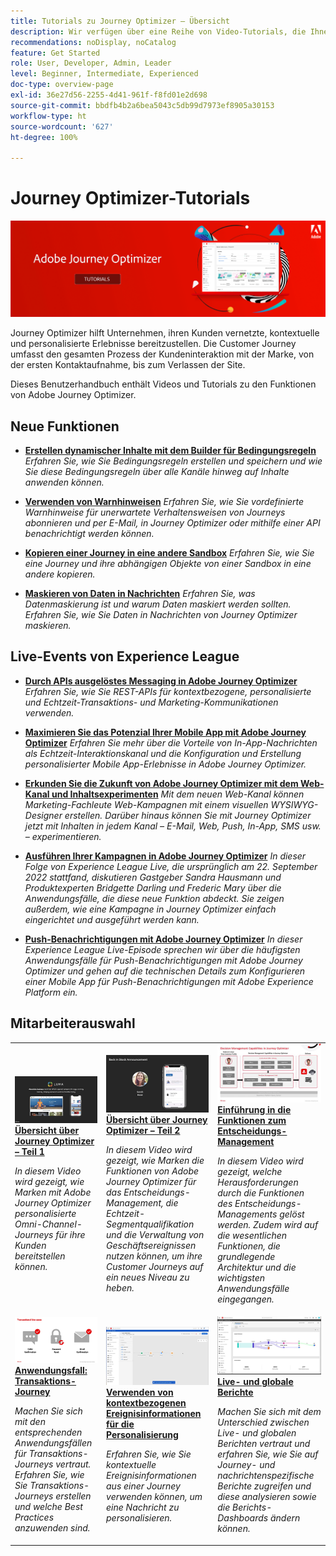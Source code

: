 ```yaml
---
title: Tutorials zu Journey Optimizer – Übersicht
description: Wir verfügen über eine Reihe von Video-Tutorials, die Ihnen zeigen, wie Sie die Vorteile von Journey Optimizer nutzen können.
recommendations: noDisplay, noCatalog
feature: Get Started
role: User, Developer, Admin, Leader
level: Beginner, Intermediate, Experienced
doc-type: overview-page
exl-id: 36e27d56-2255-4d41-961f-f8fd01e2d698
source-git-commit: bbdfb4b2a6bea5043c5db99d7973ef8905a30153
workflow-type: ht
source-wordcount: '627'
ht-degree: 100%

---
```



# Journey Optimizer-Tutorials

![](./assets/ajo-banner.png)

Journey Optimizer hilft Unternehmen, ihren Kunden vernetzte, kontextuelle und personalisierte Erlebnisse bereitzustellen. Die Customer Journey umfasst den gesamten Prozess der Kundeninteraktion mit der Marke, von der ersten Kontaktaufnahme, bis zum Verlassen der Site.

Dieses Benutzerhandbuch enthält Videos und Tutorials zu den Funktionen von Adobe Journey Optimizer.

<div id="whats-new-section">

## Neue Funktionen

* **[Erstellen dynamischer Inhalte mit dem Builder für Bedingungsregeln](/help/personalize-content/create-dynamic-content.md)**
  *Erfahren Sie, wie Sie Bedingungsregeln erstellen und speichern und wie Sie diese Bedingungsregeln über alle Kanäle hinweg auf Inhalte anwenden können.*

* **[Verwenden von Warnhinweisen](/help/administration/alerts.md)**
  *Erfahren Sie, wie Sie vordefinierte Warnhinweise für unerwartete Verhaltensweisen von Journeys abonnieren und per E-Mail, in Journey Optimizer oder mithilfe einer API benachrichtigt werden können.*

* **[Kopieren einer Journey in eine andere Sandbox](/help/create-journeys/copy-a-journey.md)**
  *Erfahren Sie, wie Sie eine Journey und ihre abhängigen Objekte von einer Sandbox in eine andere kopieren.*

* **[Maskieren von Daten in Nachrichten](/help/privacy/mask-data-in-messages.md)**
  *Erfahren Sie, was Datenmaskierung ist und warum Daten maskiert werden sollten. Erfahren Sie, wie Sie Daten in Nachrichten von Journey Optimizer maskieren.*

</div>


<div id="recs-overview-body-1"></div>
<div id="recs-overview-body-2"></div>
<div id="recs-overview-body-3"></div>
<div id="recs-overview-body-4"></div>
<div id="recs-overview-body-5"></div>
<div id="recs-overview-body-6"></div>

<div id="events-section">

## Live-Events von Experience League

* **[Durch APIs ausgelöstes Messaging in Adobe Journey Optimizer](https://experienceleague.adobe.com/docs/events/experience-league-live-recordings/episodes/exl-live-episode-8-23-23.html?lang=de)**
  *Erfahren Sie, wie Sie REST-APIs für kontextbezogene, personalisierte und Echtzeit-Transaktions- und Marketing-Kommunikationen verwenden.*

* **[Maximieren Sie das Potenzial Ihrer Mobile App mit Adobe Journey Optimizer](https://experienceleague.adobe.com/docs/events/experience-league-live-recordings/episodes/exl-live-episode-5-24-23.html?lang=de)**
  *Erfahren Sie mehr über die Vorteile von In-App-Nachrichten als Echtzeit-Interaktionskanal und die Konfiguration und Erstellung personalisierter Mobile App-Erlebnisse in Adobe Journey Optimizer.*

* **[Erkunden Sie die Zukunft von Adobe Journey Optimizer mit dem Web-Kanal und Inhaltsexperimenten](https://experienceleague.adobe.com/docs/events/experience-league-live-recordings/episodes/exl-live-episode-6-14-23.html?lang=de)**
  *Mit dem neuen Web-Kanal können Marketing-Fachleute Web-Kampagnen mit einem visuellen WYSIWYG-Designer erstellen. Darüber hinaus können Sie mit Journey Optimizer jetzt mit Inhalten in jedem Kanal – E-Mail, Web, Push, In-App, SMS usw. – experimentieren.*

* **[Ausführen Ihrer Kampagnen in Adobe Journey Optimizer](https://experienceleague.adobe.com/docs/experience-league-live-events/events/episodes/exl-live-episode-09-22-22.html?lang=de)**
  *In dieser Folge von Experience League Live, die ursprünglich am 22. September 2022 stattfand, diskutieren Gastgeber Sandra Hausmann und Produktexperten Bridgette Darling und Frederic Mary über die Anwendungsfälle, die diese neue Funktion abdeckt. Sie zeigen außerdem, wie eine Kampagne in Journey Optimizer einfach eingerichtet und ausgeführt werden kann.*

* **[Push-Benachrichtigungen mit Adobe Journey Optimizer](https://experienceleague.adobe.com/docs/experience-league-live-events/events/episodes/exl-live-episode-05-12-22.html?lang=de)**
  *In dieser Experience League Live-Episode sprechen wir über die häufigsten Anwendungsfälle für Push-Benachrichtigungen mit Adobe Journey Optimizer und gehen auf die technischen Details zum Konfigurieren einer Mobile App für Push-Benachrichtigungen mit Adobe Experience Platform ein.*

</div>

<div id="staff-picks-section">

## Mitarbeiterauswahl

<table>
<tr>
  <td>
    <a href="./introduction/journey-optimizer-overview-part-1.md">
      <img alt="Übersicht über Journey Optimizer – Teil 1: Bereitstellen von Omni-Channel-Journeys (Video)" src="./assets/334174.jpg"/>
    </a>
    <div>
      <a href="./introduction/journey-optimizer-overview-part-1.md">
    <strong>Übersicht über Journey Optimizer – Teil 1 </strong>
    </a>
    </div>
    <p>
    <em>In diesem Video wird gezeigt, wie Marken mit Adobe Journey Optimizer personalisierte Omni-Channel-Journeys für ihre Kunden bereitstellen können.</em>
    <p>
  </td>
    <td>
    <a href="./introduction/journey-optimizer-overview-part-2.md">
      <img alt="Übersicht über Journey Optimizer – Teil 2: Bereitstellen von Omni-Channel-Journeys (Video)" src="./assets/334175.jpg"/>
    </a>
    <div>
      <a href="./introduction/journey-optimizer-overview-part-2.md">
    <strong>Übersicht über Journey Optimizer – Teil 2 </strong>
    </a>
    </div>
    <p>
    <em>In diesem Video wird gezeigt, wie Marken die Funktionen von Adobe Journey Optimizer für das Entscheidungs-Management, die Echtzeit-Segmentqualifikation und die Verwaltung von Geschäftsereignissen nutzen können, um ihre Customer Journeys auf ein neues Niveau zu heben.</em>
    <p>
  </td>
  </td>
    <td>
    <a href="./decision-management/create-decisions.md">
      <img alt="Einführung in die Funktionen zum Entscheidungs-Management" src="./assets/326961.jpg"/>
    </a>
    <div>
      <a href="./decision-management/create-decisions.md">
    <strong>Einführung in die Funktionen zum Entscheidungs-Management </strong>
    </a>
    </div>
    <p>
    <em>In diesem Video wird gezeigt, welche Herausforderungen durch die Funktionen des Entscheidungs-Managements gelöst werden. Zudem wird auf die wesentlichen Funktionen, die grundlegende Architektur und die wichtigsten Anwendungsfälle eingegangen.

</em>
    <p>
  </td>
</tr>
<tr>
  <td>
    <a href="./create-journeys/use-case-transactional-journey.md">
      <img alt="Anwendungsfall: Transaktions-Journey " src="./assets/334202.jpeg"/>
    </a>
    <div>
      <a href="./create-journeys/use-case-transactional-journey.md">
    <strong>Anwendungsfall: Transaktions-Journey </strong>
    </a>
    </div>
    <p>
    <em>Machen Sie sich mit den entsprechenden Anwendungsfällen für Transaktions-Journeys vertraut. Erfahren Sie, wie Sie Transaktions-Journeys erstellen und welche Best Practices anzuwenden sind.</em>
    <p>
  </td>
    <td>
    <a href="./personalize-content/use-contextual-event-information-for-personalization.md">
      <img alt="Verwenden von kontextuellen Ereignisinformationen für die Personalisierung" src="./assets/334165.jpg"/>
    </a>
    <div>
      <a href="./personalize-content/use-contextual-event-information-for-personalization.md">
    <strong>Verwenden von kontextbezogenen Ereignisinformationen für die Personalisierung </strong>
    </a>
    </div>
    <p>
    <em>Erfahren Sie, wie Sie kontextuelle Ereignisinformationen aus einer Journey verwenden können, um eine Nachricht zu personalisieren.</em>
    <p>
  </td>
  </td>
    <td>
    <a href="./report-and-monitor/live-and-global-reports.md">
      <img alt="Live- und globale Berichte" src="./assets/334108.jpg"/>
    </a>
    <div>
      <a href="./report-and-monitor/live-and-global-reports.md">
    <strong>Live- und globale Berichte </strong>
    </a>
    </div>
    <p>
    <em>Machen Sie sich mit dem Unterschied zwischen Live- und globalen Berichten vertraut und erfahren Sie, wie Sie auf Journey- und nachrichtenspezifische Berichte zugreifen und diese analysieren sowie die Berichts-Dashboards ändern können.

</em>
    <p>
  </td>
</tr>
</table>
</div>
